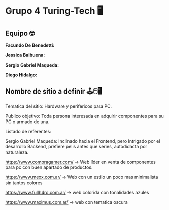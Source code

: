 # Grupo 4 Turing-Tech 🖥️ 
  ## Equipo 🤓

**Facundo De Benedetti:** 

**Jessica Balbuena:** 

**Sergio Gabriel Maqueda:** 

**Diego Hidalgo:**  
  

##  Nombre de sitio a definir 🕹️🖱️🖥️ 

Tematica del sitio: Hardware y perifericos para PC. 

Publico objetivo: Toda persona interesada en adquirir componentes para su PC o armado de una. 

Listado de referentes: 

Sergio Gabriel Maqueda: Inclinado hacia el Frontend, pero Intrigado por el desarrollo Backend, prefiere pelis antes que series, autodidacta por naturaleza.

https://www.compragamer.com/  -> Web líder en venta de componentes para pc con buen apartado de productos.

https://www.mexx.com.ar/      -> Web con un estilo un poco mas minimalista sin tantos colores

https://www.fullh4rd.com.ar/  -> web colorida con tonalidades azules

https://www.maximus.com.ar/   -> web con tematica oscura 

